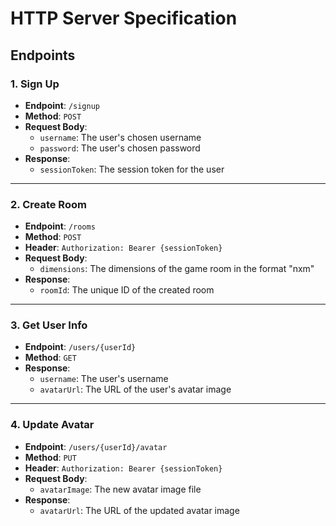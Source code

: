 # HTTP Server Specification

## Endpoints

### 1. **Sign Up**

- **Endpoint**: `/signup`
- **Method**: `POST`
- **Request Body**:
  - `username`: The user's chosen username
  - `password`: The user's chosen password
- **Response**:
  - `sessionToken`: The session token for the user

---

### 2. **Create Room**

- **Endpoint**: `/rooms`
- **Method**: `POST`
- **Header**: `Authorization: Bearer {sessionToken}`
- **Request Body**:
  - `dimensions`: The dimensions of the game room in the format "nxm"
- **Response**:
  - `roomId`: The unique ID of the created room

---

### 3. **Get User Info**

- **Endpoint**: `/users/{userId}`
- **Method**: `GET`
- **Response**:
  - `username`: The user's username
  - `avatarUrl`: The URL of the user's avatar image

---

### 4. **Update Avatar**

- **Endpoint**: `/users/{userId}/avatar`
- **Method**: `PUT`
- **Header**: `Authorization: Bearer {sessionToken}`
- **Request Body**:
  - `avatarImage`: The new avatar image file
- **Response**:
  - `avatarUrl`: The URL of the updated avatar image
